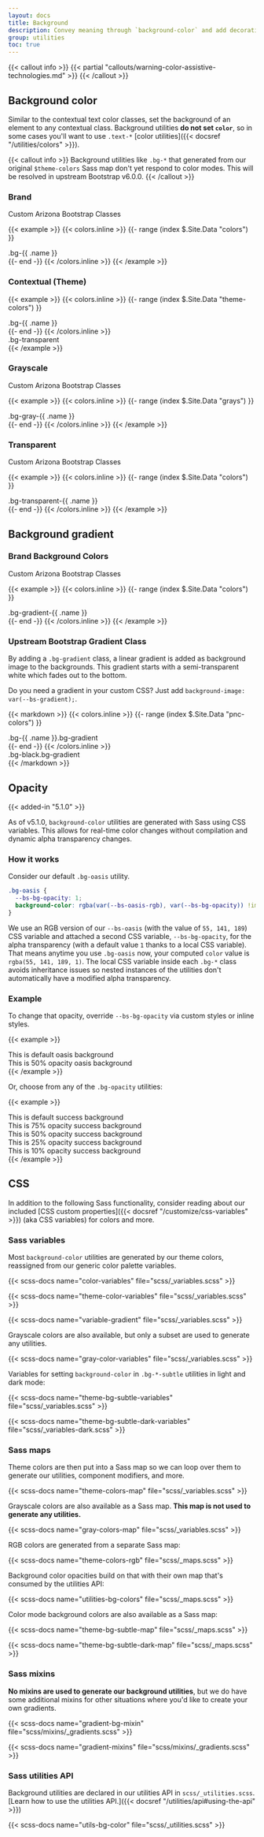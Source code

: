 ```yaml
---
layout: docs
title: Background
description: Convey meaning through `background-color` and add decoration with gradients.
group: utilities
toc: true
---
```


{{< callout info >}}
{{< partial "callouts/warning-color-assistive-technologies.md" >}}
{{< /callout >}}

## Background color

Similar to the contextual text color classes, set the background of an element to any contextual class. Background utilities **do not set `color`**, so in some cases you'll want to use `.text-*` [color utilities]({{< docsref "/utilities/colors" >}}).

{{< callout info >}}
Background utilities like `.bg-*` that generated from our original `$theme-colors` Sass map don't yet respond to color modes. This will be resolved in upstream Bootstrap v6.0.0.
{{< /callout >}}

### Brand

<span class="badge badge-az-custom">Custom Arizona Bootstrap Classes</span>

{{< example >}}
{{< colors.inline >}}
{{- range (index $.Site.Data "colors") }}
<div class="p-3 mb-2 bg-{{ .name }}{{ if .contrast_color }} text-{{ .contrast_color }} {{ else }} text-white{{ end }}">.bg-{{ .name }}</div>
{{- end -}}
{{< /colors.inline >}}
{{< /example >}}

### Contextual (Theme)
{{< example >}}
{{< colors.inline >}}
{{- range (index $.Site.Data "theme-colors") }}
<div class="p-3 mb-2 bg-{{ .name }}{{ if .contrast_color }} text-{{ .contrast_color }}{{ else }} text-white{{ end }}">.bg-{{ .name }}</div>
{{- end -}}
{{< /colors.inline >}}
<div class="p-3 mb-2 bg-transparent text-dark">.bg-transparent</div>
{{< /example >}}

### Grayscale

<span class="badge badge-az-custom">Custom Arizona Bootstrap Classes</span>

{{< example >}}
{{< colors.inline >}}
{{- range (index $.Site.Data "grays") }}
<div class="p-3 mb-2 bg-gray-{{ .name }}{{ if .contrast_color }} text-{{ .contrast_color }}{{ else }} text-white{{ end }}">.bg-gray-{{ .name }}</div>
{{- end -}}
{{< /colors.inline >}}
{{< /example >}}

### Transparent

<span class="badge badge-az-custom">Custom Arizona Bootstrap Classes</span>

{{< example >}}
{{< colors.inline >}}
{{- range (index $.Site.Data "colors") }}
<div class="p-3 mb-2 bg-transparent-{{ .name }}{{ if .contrast_color }} text-{{ .contrast_color }}{{ else }} text-white{{ end }}">.bg-transparent-{{ .name }}</div>
{{- end -}}
{{< /colors.inline >}}
{{< /example >}}

## Background gradient

### Brand Background Colors

<span class="badge badge-az-custom">Custom Arizona Bootstrap Classes</span>

{{< example >}}
{{< colors.inline >}}
{{- range (index $.Site.Data "colors") }}
<div class="p-3 mb-2 bg-gradient-{{ .name }}{{ if .contrast_color }} text-{{ .contrast_color }}{{ else }} text-white{{ end }}">.bg-gradient-{{ .name }}</div>
{{- end -}}
{{< /colors.inline >}}
{{< /example >}}

### Upstream Bootstrap Gradient Class

By adding a `.bg-gradient` class, a linear gradient is added as background image to the backgrounds. This gradient starts with a semi-transparent white which fades out to the bottom.

Do you need a gradient in your custom CSS? Just add `background-image: var(--bs-gradient);`.

{{< markdown >}}
{{< colors.inline >}}
{{- range (index $.Site.Data "pnc-colors") }}
<div class="p-3 mb-2 bg-{{ .name }} bg-gradient{{ with .contrast_color }} text-{{ . }}{{ else }} text-white{{ end }}">.bg-{{ .name }}.bg-gradient</div>
{{- end -}}
{{< /colors.inline >}}
<div class="p-3 mb-2 bg-black bg-gradient text-white">.bg-black.bg-gradient</div>
{{< /markdown >}}

## Opacity

{{< added-in "5.1.0" >}}

As of v5.1.0, `background-color` utilities are generated with Sass using CSS variables. This allows for real-time color changes without compilation and dynamic alpha transparency changes.

### How it works

Consider our default `.bg-oasis` utility.

```css
.bg-oasis {
  --bs-bg-opacity: 1;
  background-color: rgba(var(--bs-oasis-rgb), var(--bs-bg-opacity)) !important;
}
```

We use an RGB version of our `--bs-oasis` (with the value of `55, 141, 189`) CSS variable and attached a second CSS variable, `--bs-bg-opacity`, for the alpha transparency (with a default value `1` thanks to a local CSS variable). That means anytime you use `.bg-oasis` now, your computed `color` value is `rgba(55, 141, 189, 1)`. The local CSS variable inside each `.bg-*` class avoids inheritance issues so nested instances of the utilities don't automatically have a modified alpha transparency.

### Example

To change that opacity, override `--bs-bg-opacity` via custom styles or inline styles.

{{< example >}}
<div class="bg-oasis p-2 text-white">This is default oasis background</div>
<div class="bg-oasis p-2" style="--bs-bg-opacity: .5;">This is 50% opacity oasis background</div>
{{< /example >}}

Or, choose from any of the `.bg-opacity` utilities:

{{< example >}}
<div class="bg-oasis p-2 text-white">This is default success background</div>
<div class="bg-oasis p-2 text-white bg-opacity-75">This is 75% opacity success background</div>
<div class="bg-oasis p-2 text-dark bg-opacity-50">This is 50% opacity success background</div>
<div class="bg-oasis p-2 text-dark bg-opacity-25">This is 25% opacity success background</div>
<div class="bg-oasis p-2 text-dark bg-opacity-10">This is 10% opacity success background</div>
{{< /example >}}

## CSS

In addition to the following Sass functionality, consider reading about our included [CSS custom properties]({{< docsref "/customize/css-variables" >}}) (aka CSS variables) for colors and more.

### Sass variables

Most `background-color` utilities are generated by our theme colors, reassigned from our generic color palette variables.

{{< scss-docs name="color-variables" file="scss/_variables.scss" >}}

{{< scss-docs name="theme-color-variables" file="scss/_variables.scss" >}}

{{< scss-docs name="variable-gradient" file="scss/_variables.scss" >}}

Grayscale colors are also available, but only a subset are used to generate any utilities.

{{< scss-docs name="gray-color-variables" file="scss/_variables.scss" >}}

Variables for setting `background-color` in `.bg-*-subtle` utilities in light and dark mode:

{{< scss-docs name="theme-bg-subtle-variables" file="scss/_variables.scss" >}}

{{< scss-docs name="theme-bg-subtle-dark-variables" file="scss/_variables-dark.scss" >}}

### Sass maps

Theme colors are then put into a Sass map so we can loop over them to generate our utilities, component modifiers, and more.

{{< scss-docs name="theme-colors-map" file="scss/_variables.scss" >}}

Grayscale colors are also available as a Sass map. **This map is not used to generate any utilities.**

{{< scss-docs name="gray-colors-map" file="scss/_variables.scss" >}}

RGB colors are generated from a separate Sass map:

{{< scss-docs name="theme-colors-rgb" file="scss/_maps.scss" >}}

Background color opacities build on that with their own map that's consumed by the utilities API:

{{< scss-docs name="utilities-bg-colors" file="scss/_maps.scss" >}}

Color mode background colors are also available as a Sass map:

{{< scss-docs name="theme-bg-subtle-map" file="scss/_maps.scss" >}}

{{< scss-docs name="theme-bg-subtle-dark-map" file="scss/_maps.scss" >}}

### Sass mixins

**No mixins are used to generate our background utilities**, but we do have some additional mixins for other situations where you'd like to create your own gradients.

{{< scss-docs name="gradient-bg-mixin" file="scss/mixins/_gradients.scss" >}}

{{< scss-docs name="gradient-mixins" file="scss/mixins/_gradients.scss" >}}

### Sass utilities API

Background utilities are declared in our utilities API in `scss/_utilities.scss`. [Learn how to use the utilities API.]({{< docsref "/utilities/api#using-the-api" >}})

{{< scss-docs name="utils-bg-color" file="scss/_utilities.scss" >}}
